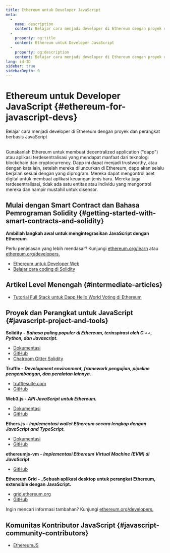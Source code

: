 ```yaml
---
title: Ethereum untuk Developer JavaScript
meta:
  - 
    name: description
    content: Belajar cara menjadi developer di Ethereum dengan proyek dan perangkat berbasis JavaScript
  - 
    property: og:title
    content: Ethereum untuk Developer JavaScript
  - 
    property: og:description
    content: Belajar cara menjadi developer di Ethereum dengan proyek dan perangkat berbasis JavaScript
lang: id-ID
sidebar: true
sidebarDepth: 0
---
```


# Ethereum untuk Developer JavaScript {#ethereum-for-javascript-devs}

<div class="featured">Belajar cara menjadi developer di Ethereum dengan proyek dan perangkat berbasis JavaScript</div><br>

Gunakanlah Ethereum untuk membuat decentralized application ("dapp") atau aplikasi terdesentralisasi yang mendapat manfaat dari teknologi blockchain dan cryptocurrency. Dapp ini dapat menjadi trustworthy, atau dengan kata lain, setelah mereka diluncurkan di Ethereum, dapp akan selalu berjalan sesuai dengan yang diprogram. Mereka dapat mengontrol aset digital untuk membuat aplikasi keuangan jenis baru. Mereka juga terdesentralisasi, tidak ada satu entitas atau individu yang mengontrol mereka dan hampir mustahil untuk disensor.

## Mulai dengan Smart Contract dan Bahasa Pemrograman Solidity {#getting-started-with-smart-contracts-and-solidity}

**Ambillah langkah awal untuk mengintegrasikan JavaScript dengan Ethereum**

Perlu penjelasan yang lebih mendasar? Kunjungi [ethereum.org/learn](/id/learn/) atau [ethereum.org/developers.](/id/developers/)

- [Ethereum untuk Developer Web](https://medium.com/@mvmurthy/ethereum-for-web-developers-890be23d1d0c)
- [Belajar cara coding di Solidity](https://cryptozombies.io/)

## Artikel Level Menengah {#intermediate-articles}

- [Tutorial Full Stack untuk Dapp Hello World Voting di Ethereum](https://medium.com/@mvmurthy/full-stack-hello-world-voting-ethereum-dapp-tutorial-part-1-40d2d0d807c2)

## Proyek dan Perangkat untuk JavaScript {#javascript-project-and-tools}

**Solidity -** **_Bahasa paling populer di Ethereum, terinspirasi oleh C ++, Python, dan Javascript._**

- [Dokumentasi](https://solidity.readthedocs.io)
- [GitHub](https://github.com/ethereum/solidity/)
- [Chatroom Gitter Solidity](https://gitter.im/ethereum/solidity/)

**Truffle -** **_Development environment, framework pengujian, pipeline pengembangan, dan peralatan lainnya._**

- [trufflesuite.com](https://www.trufflesuite.com/)
- [GitHub](https://github.com/trufflesuite/truffle)

**Web3.js -** **_API JavaScript untuk Ethereum._**

- [Dokumentasi](https://web3js.readthedocs.io/en/1.0/)
- [GitHub](https://github.com/ethereum/web3.js/)

**Ethers.js -** **_Implementasi wallet Ethereum secara lengkap dengan JavaScript and TypeScript._**

- [Dokumentasi](https://docs.ethers.io/ethers.js/html/)
- [GitHub](https://github.com/ethers-io/ethers.js/)

**ethereumjs-vm -** **_Implementasi Ethereum Virtual Machine (EVM) di JavaScript_**

- [GitHub](https://github.com/ethereumjs/ethereumjs-vm)

**Ethereum Grid -** **\_Sebuah aplikasi desktop untuk perangkat Ethereum, extensible dengan JavaScript.**

- [grid.ethereum.org](https://grid.ethereum.org)
- [GitHub](https://github.com/ethereum/grid)

Ingin mencari informasi tambahan? Kunjungi [ethereum.org/developers.](/id/developers/)

## Komunitas Kontributor JavaScript {#javascript-community-contributors}

- [EthereumJS](https://ethereumjs.github.io)
